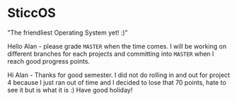 SticcOS 
=================================================

"The friendliest Operating System yet! :)"

Hello Alan - please grade `MASTER` when the time comes. I will be working on different branches for each projects and committing into `MASTER` when I reach good progress points.

Hi Alan - Thanks for good semester. I did not do rolling in and out for project 4 because I just ran out of time and I decided to lose that 70 points, hate to see it but is what it is :) Have good holiday!
